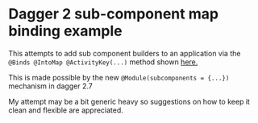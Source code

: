 # Dagger 2 sub-component map binding example

This attempts to add sub component builders to an application via the `@Binds @IntoMap @ActivityKey(...)` method shown [here.](https://youtu.be/iwjXqRlEevg)

This is made possible by the new `@Module(subcomponents = {...})` mechanism in dagger 2.7

My attempt may be a bit generic heavy so suggestions on how to keep it clean and flexible are appreciated.